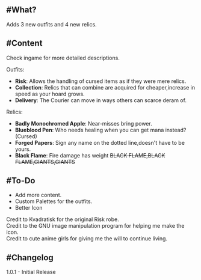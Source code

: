 #What?
---
Adds 3 new outfits and 4 new relics.

#Content
---
Check ingame for more detailed descriptions.

Outfits:
 * **Risk**: Allows the handling of cursed items as if they were mere relics.
 * **Collection**: Relics that can combine are acquired for cheaper,increase in speed as your hoard grows.
 * **Delivery**: The Courier can move in ways others can scarce deram of.

Relics:
 * **Badly Monochromed Apple**: Near-misses bring power.
 * **Blueblood Pen**: Who needs healing when you can get mana instead? (Cursed)
 * **Forged Papers**: Sign any name on the dotted line,doesn't have to be yours.
 * **Black Flame**: Fire damage has weight ~~BLACK FLAME,BLACK FLAME,GIANTS,GIANTS~~

#To-Do
---
 * Add more content.
 * Custom Palettes for the outfits.
 * Better Icon

Credit to Kvadratisk for the original Risk robe.\
Credit to the GNU image manipulation program for helping me make the icon.\
Credit to cute anime girls for giving me the will to continue living.

#Changelog
---
1.0.1 - Initial Release
